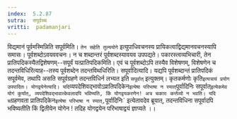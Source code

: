 ```yaml
---
index:  5.2.87
sutra:  सपूर्वच्च
vritti:  padamanjari
---
```


विद्यमानं पूर्वमस्मिन्निति सपूर्वमिति। `तेन सहेति तुल्ययोगे` इत्युपाधिवचनस्य प्रायिकत्वाद्विद्यमानवचनस्यापि समासः। पूर्वशब्दोऽवयववचनः। न च शब्दान्तरं पूर्वशब्दस्यावयव उपपद्यते। पकारस्त्वव्यभिचारी, तेन प्रातिपदिकस्यैतद्विशेषणम्--सपूर्वं यत्प्रातिपदिकमिति। एवं च पूर्वशब्दोऽपि तस्यैव विशेषणम्, विशेषणेन च तदन्तविधिरित्याह--तस्य पूर्वशब्देन तदन्तविथधिरिति। सपूर्वादित्यादि। यद्यपि पूर्वशब्दान्तं प्रातिपदिकं सपूर्वमेव, तथापि असति सपूर्वग्रहणे तदन्तविधिर्न लभ्यत इति `सपूर्वात्` इत्युक्तम्। कृतकर्मणोः कृति` इत्यत्रायं प्रयोग उपपादितः।
योगद्वयेनेत्यादि। यदि `व्यपदेशिवद्भावोऽप्रातिपदिकेन` इत्येषा परिभाषा न स्यात् `पूर्वादिनिः सपूर्वात्` इत्येकमेव योगं कुर्यात्, व्यपदेशिवद्भावात्केवलादपि भविष्यति, किं योगद्वयकरणेन! अत्र चकारः कर्त्तव्यो न भवति। यदि च `ग्रहणवता प्रातिपदिकेन` इत्येषा परिभाषा न स्यात्, `पूर्वादिनिः` इत्येतावदेव ब्रूयात्, तदन्तविधिना सपूर्वादपि भविष्यतीति किं द्वितीयेन योगेन ! तदिह योगद्वयेन परिभाषाद्वयं ज्ञाप्यते ।।

